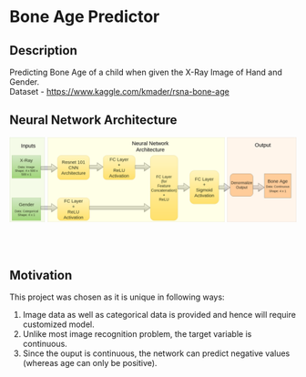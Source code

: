 # Bone Age Predictor


## Description
Predicting Bone Age of a child when given the X-Ray Image of Hand and Gender. <br>
Dataset - https://www.kaggle.com/kmader/rsna-bone-age

## Neural Network Architecture 

![alt text](images/flowchart.png)

<br>
<br>

## Motivation
This project was chosen as it is unique in following ways:
1. Image data as well as categorical data is provided and hence will require customized model.
2. Unlike most image recognition problem, the target variable is continuous.
3. Since the ouput is continuous, the network can predict negative values (whereas age can only be positive).

